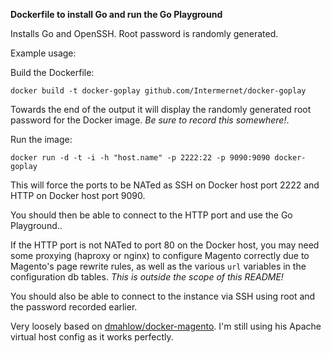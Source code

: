 __Dockerfile to install Go and run the Go Playground__

Installs Go and OpenSSH. Root password is randomly generated.

Example usage:

Build the Dockerfile:

    docker build -t docker-goplay github.com/Intermernet/docker-goplay

Towards the end of the output it will display the randomly generated root password for the Docker image. _*Be sure to record this somewhere!*_.

Run the image:

    docker run -d -t -i -h "host.name" -p 2222:22 -p 9090:9090 docker-goplay

This will force the ports to be NATed as SSH on Docker host port 2222 and HTTP on Docker host port 9090.

You should then be able to connect to the HTTP port and use the Go Playground..

If the HTTP port is not NATed to port 80 on the Docker host, you may need some proxying (haproxy or nginx) to configure Magento correctly due to Magento's page rewrite rules, as well as the various `url` variables in the configuration db tables. *This is outside the scope of this README!*

You should also be able to connect to the instance via SSH using root and the password recorded earlier.

Very loosely based on [dmahlow/docker-magento](https://github.com/dmahlow/docker-magento). I'm still using his Apache virtual host config as it works  perfectly.
